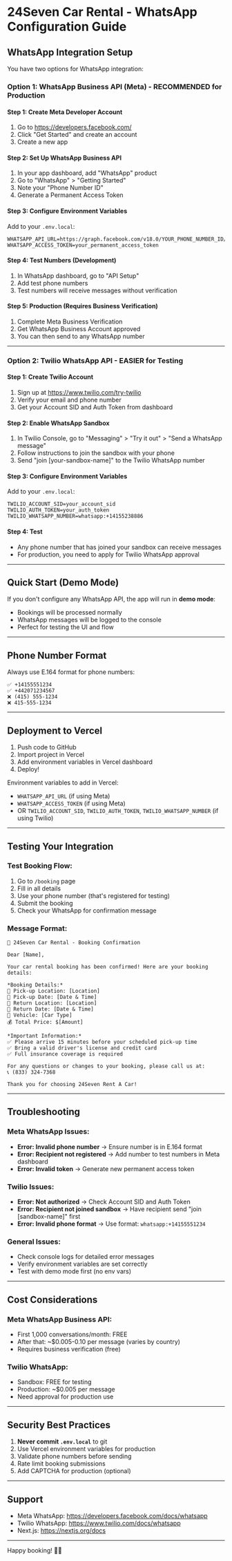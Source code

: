 # 24Seven Car Rental - WhatsApp Configuration Guide

## WhatsApp Integration Setup

You have two options for WhatsApp integration:

### Option 1: WhatsApp Business API (Meta) - RECOMMENDED for Production

#### Step 1: Create Meta Developer Account
1. Go to https://developers.facebook.com/
2. Click "Get Started" and create an account
3. Create a new app

#### Step 2: Set Up WhatsApp Business API
1. In your app dashboard, add "WhatsApp" product
2. Go to "WhatsApp" > "Getting Started"
3. Note your "Phone Number ID"
4. Generate a Permanent Access Token

#### Step 3: Configure Environment Variables
Add to your `.env.local`:
```env
WHATSAPP_API_URL=https://graph.facebook.com/v18.0/YOUR_PHONE_NUMBER_ID/messages
WHATSAPP_ACCESS_TOKEN=your_permanent_access_token
```

#### Step 4: Test Numbers (Development)
1. In WhatsApp dashboard, go to "API Setup"
2. Add test phone numbers
3. Test numbers will receive messages without verification

#### Step 5: Production (Requires Business Verification)
1. Complete Meta Business Verification
2. Get WhatsApp Business Account approved
3. You can then send to any WhatsApp number

---

### Option 2: Twilio WhatsApp API - EASIER for Testing

#### Step 1: Create Twilio Account
1. Sign up at https://www.twilio.com/try-twilio
2. Verify your email and phone number
3. Get your Account SID and Auth Token from dashboard

#### Step 2: Enable WhatsApp Sandbox
1. In Twilio Console, go to "Messaging" > "Try it out" > "Send a WhatsApp message"
2. Follow instructions to join the sandbox with your phone
3. Send "join [your-sandbox-name]" to the Twilio WhatsApp number

#### Step 3: Configure Environment Variables
Add to your `.env.local`:
```env
TWILIO_ACCOUNT_SID=your_account_sid
TWILIO_AUTH_TOKEN=your_auth_token
TWILIO_WHATSAPP_NUMBER=whatsapp:+14155238886
```

#### Step 4: Test
- Any phone number that has joined your sandbox can receive messages
- For production, you need to apply for Twilio WhatsApp approval

---

## Quick Start (Demo Mode)

If you don't configure any WhatsApp API, the app will run in **demo mode**:
- Bookings will be processed normally
- WhatsApp messages will be logged to the console
- Perfect for testing the UI and flow

---

## Phone Number Format

Always use E.164 format for phone numbers:
```
✅ +14155551234
✅ +442071234567
❌ (415) 555-1234
❌ 415-555-1234
```

---

## Deployment to Vercel

1. Push code to GitHub
2. Import project in Vercel
3. Add environment variables in Vercel dashboard
4. Deploy!

Environment variables to add in Vercel:
- `WHATSAPP_API_URL` (if using Meta)
- `WHATSAPP_ACCESS_TOKEN` (if using Meta)
- OR `TWILIO_ACCOUNT_SID`, `TWILIO_AUTH_TOKEN`, `TWILIO_WHATSAPP_NUMBER` (if using Twilio)

---

## Testing Your Integration

### Test Booking Flow:
1. Go to `/booking` page
2. Fill in all details
3. Use your phone number (that's registered for testing)
4. Submit the booking
5. Check your WhatsApp for confirmation message

### Message Format:
```
🚗 24Seven Car Rental - Booking Confirmation

Dear [Name],

Your car rental booking has been confirmed! Here are your booking details:

*Booking Details:*
📍 Pick-up Location: [Location]
📅 Pick-up Date: [Date & Time]
📍 Return Location: [Location]
📅 Return Date: [Date & Time]
🚙 Vehicle: [Car Type]
💰 Total Price: $[Amount]

*Important Information:*
✅ Please arrive 15 minutes before your scheduled pick-up time
✅ Bring a valid driver's license and credit card
✅ Full insurance coverage is required

For any questions or changes to your booking, please call us at:
📞 (833) 324-7368

Thank you for choosing 24Seven Rent A Car!
```

---

## Troubleshooting

### Meta WhatsApp Issues:
- **Error: Invalid phone number** → Ensure number is in E.164 format
- **Error: Recipient not registered** → Add number to test numbers in Meta dashboard
- **Error: Invalid token** → Generate new permanent access token

### Twilio Issues:
- **Error: Not authorized** → Check Account SID and Auth Token
- **Error: Recipient not joined sandbox** → Have recipient send "join [sandbox-name]" first
- **Error: Invalid phone format** → Use format: `whatsapp:+14155551234`

### General Issues:
- Check console logs for detailed error messages
- Verify environment variables are set correctly
- Test with demo mode first (no env vars)

---

## Cost Considerations

### Meta WhatsApp Business API:
- First 1,000 conversations/month: FREE
- After that: ~$0.005-0.10 per message (varies by country)
- Requires business verification (free)

### Twilio WhatsApp:
- Sandbox: FREE for testing
- Production: ~$0.005 per message
- Need approval for production use

---

## Security Best Practices

1. **Never commit `.env.local`** to git
2. Use Vercel environment variables for production
3. Validate phone numbers before sending
4. Rate limit booking submissions
5. Add CAPTCHA for production (optional)

---

## Support

- Meta WhatsApp: https://developers.facebook.com/docs/whatsapp
- Twilio WhatsApp: https://www.twilio.com/docs/whatsapp
- Next.js: https://nextjs.org/docs

---

Happy booking! 🚗✨
